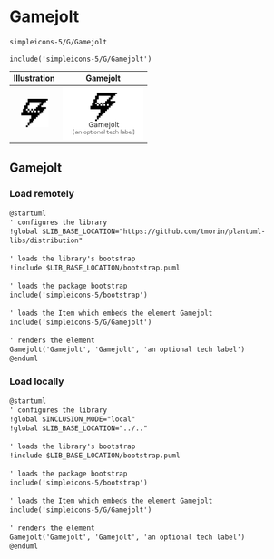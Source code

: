 # Gamejolt


```text
simpleicons-5/G/Gamejolt
```

```text
include('simpleicons-5/G/Gamejolt')
```



| Illustration | Gamejolt |
| :---: | :---: |
| ![illustration for Illustration](../../simpleicons-5/G/Gamejolt.png) | ![illustration for Gamejolt](../../simpleicons-5/G/Gamejolt.Local.png) |




## Gamejolt

### Load remotely
```plantuml
@startuml
' configures the library
!global $LIB_BASE_LOCATION="https://github.com/tmorin/plantuml-libs/distribution"

' loads the library's bootstrap
!include $LIB_BASE_LOCATION/bootstrap.puml

' loads the package bootstrap
include('simpleicons-5/bootstrap')

' loads the Item which embeds the element Gamejolt
include('simpleicons-5/G/Gamejolt')

' renders the element
Gamejolt('Gamejolt', 'Gamejolt', 'an optional tech label')
@enduml
```

### Load locally
```plantuml
@startuml
' configures the library
!global $INCLUSION_MODE="local"
!global $LIB_BASE_LOCATION="../.."

' loads the library's bootstrap
!include $LIB_BASE_LOCATION/bootstrap.puml

' loads the package bootstrap
include('simpleicons-5/bootstrap')

' loads the Item which embeds the element Gamejolt
include('simpleicons-5/G/Gamejolt')

' renders the element
Gamejolt('Gamejolt', 'Gamejolt', 'an optional tech label')
@enduml
```

